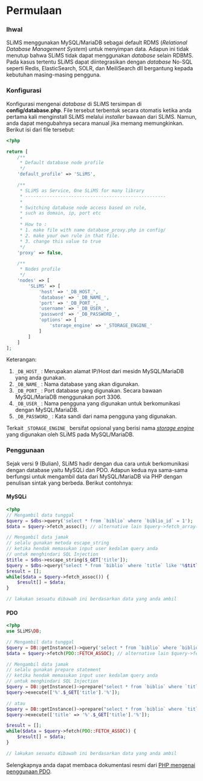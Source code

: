 # Permulaan
### Ihwal
SLiMS menggunakan MySQL/MariaDB sebagai default RDMS (*Relational Database Management System*) untuk menyimpan data. Adapun ini tidak menutup bahwa SLiMS tidak dapat menggunakan *database* selain RDBMS. Pada kasus tertentu SLiMS dapat diintegrasikan dengan *database* No-SQL seperti Redis, ElasticSearch, SOLR, dan MeiliSearch dll bergantung kepada kebutuhan masing-masing pengguna.
### Konfigurasi
Konfigurasi mengenai *database* di SLiMS tersimpan di **config/database.php**. File tersebut terbentuk secara otomatis ketika anda pertama kali menginstall SLiMS melalui *installer* bawaan dari SLiMS. Namun, anda dapat mengubahnya secara manual jika memang memungkinkan. Berikut isi dari file tersebut:
```php
<?php

return [
    /**
     * Default database node profile
     */
    'default_profile' => 'SLiMS',

    /**
     * SLiMS as Service, One SLiMS for many library
     * ----------------------------------------------------
     * 
     * Switching database node access based on rule,
     * such as domain, ip, port etc
     * 
     * How to :
     * 1. make file with name database_proxy.php in config/
     * 2. make your own rule in that file.
     * 3. change this value to true
     */
    'proxy' => false,

    /**
     * Nodes profile
     */
    'nodes' => [
        'SLiMS' => [
            'host' => '_DB_HOST_',
            'database' => '_DB_NAME_',
            'port' => '_DB_PORT_',
            'username' => '_DB_USER_',
            'password' => '_DB_PASSWORD_',
            'options' => [
                'storage_engine' => '_STORAGE_ENGINE_'
            ]
        ]
    ]
];
```

Keterangan:
1. ``` _DB_HOST_ ``` : Merupakan alamat IP/Host dari mesidn MySQL/MariaDB yang anda gunakan.
2. ``` _DB_NAME_ ``` : Nama database yang akan digunakan.
3. ``` _DB_PORT_ ``` : Port database yang digunakan. Secara bawaan MySQL/MariaDB menggunakan port 3306.
4. ``` _DB_USER_ ``` : Nama pengguna yang digunakan untuk berkomunikasi dengan MySQL/MariaDB.
5. ``` _DB_PASSWORD_ ``` : Kata sandi dari nama pengguna yang digunakan.

Terkait ``` _STORAGE_ENGINE_ ``` bersifat opsional yang berisi nama *[storage engine](https://dev.mysql.com/doc/refman/8.0/en/storage-engines.html)* yang digunakan oleh SLiMS pada MySQL/MariaDB.
### Penggunaan
Sejak versi 9 (Bulian), SLiMS hadir dengan dua cara untuk berkomunikasi dengan database yaitu MySQLi dan PDO. Adapun kedua nya sama-sama berfungsi untuk mengambil data dari MySQL/MariaDB via PHP dengan penulisan sintak yang berbeda. Berikut contohnya:
#### MySQLi
```php
<?php
// Mengambil data tunggal
$query = $dbs->query('select * from `biblio` where `biblio_id` = 1');
$data = $query->fetch_assoc(); // alternative lain $query->fetch_array(), $query->fetch_row(), $query->fetch_object()

// Mengambil data jamak
// selalu gunakan metoda escape_string 
// ketika hendak memasukan input user kedalam query anda
// untuk menghindari SQL Injection
$title = $dbs->escape_string($_GET['title']); 
$query = $dbs->query("select * from `biblio` where `title` like '%$title%'");
$result = [];
while($data = $query->fetch_assoc()) {
    $result[] = $data;
}

// lakukan sesuatu dibawah ini berdasarkan data yang anda ambil
```
#### PDO
```php
<?php
use SLiMS\DB;

// Mengambil data tunggal
$query = DB::getInstance()->query('select * from `biblio` where `biblio_id` = 1');
$data = $query->fetch(PDO::FETCH_ASSOC); // alternative lain $query->fetch(PDO::FETCH_NUM), $query->fetch(PDO::FETCH_OBJ), $query->fetchObject() dll

// Mengambil data jamak
// selalu gunakan prepare statement 
// ketika hendak memasukan input user kedalam query anda
// untuk menghindari SQL Injection
$query = DB::getInstance()->prepare("select * from `biblio` where `title` like ?");
$query->execute(['%'.$_GET['title'].'%']);

// atau
$query = DB::getInstance()->prepare("select * from `biblio` where `title` like :title");
$query->execute(['title' => '%'.$_GET['title'].'%']);

$result = [];
while($data = $query->fetch(PDO::FETCH_ASSOC)) {
    $result[] = $data;
}

// lakukan sesuatu dibawah ini berdasarkan data yang anda ambil
```
Selengkapnya anda dapat membaca dokumentasi resmi dari [PHP mengenai penggunaan PDO](https://www.php.net/manual/en/book.pdo.php).
